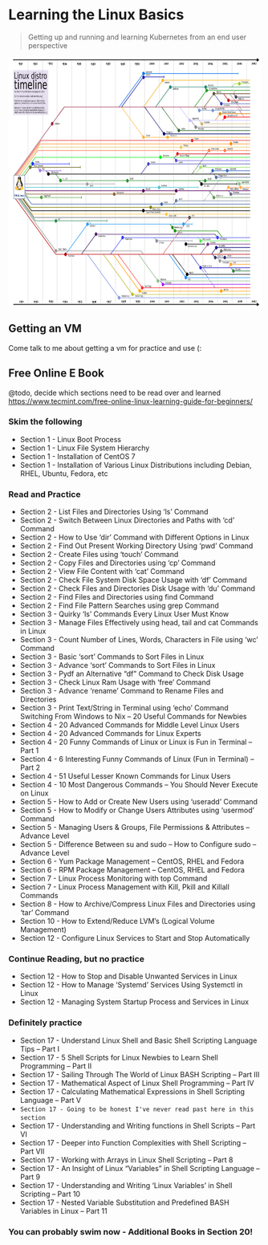 # Learning the Linux Basics
> Getting up and running and learning Kubernetes from an end user perspective

<img src="images/cefe991fe3a9df40045db0b6687e6a88.png" width="800" height="500" align="center" />


## Getting an VM
Come talk to me about getting a vm for practice and use (:

## Free Online E Book
@todo, decide which sections need to be read over and learned
https://www.tecmint.com/free-online-linux-learning-guide-for-beginners/

### Skim the following
* Section 1 - Linux Boot Process
* Section 1 - Linux File System Hierarchy
* Section 1 - Installation of CentOS 7
* Section 1 - Installation of Various Linux Distributions including Debian, RHEL, Ubuntu, Fedora, etc

### Read and Practice
* Section 2 - List Files and Directories Using ‘ls’ Command
* Section 2 - Switch Between Linux Directories and Paths with ‘cd’ Command
* Section 2 - How to Use ‘dir’ Command with Different Options in Linux
* Section 2 - Find Out Present Working Directory Using ‘pwd’ Command
* Section 2 - Create Files using ‘touch’ Command
* Section 2 - Copy Files and Directories using ‘cp’ Command
* Section 2 - View File Content with ‘cat’ Command
* Section 2 - Check File System Disk Space Usage with ‘df’ Command
* Section 2 - Check Files and Directories Disk Usage with ‘du’ Command
* Section 2 - Find Files and Directories using find Command
* Section 2 - Find File Pattern Searches using grep Command
* Section 3 - Quirky ‘ls’ Commands Every Linux User Must Know
* Section 3 - Manage Files Effectively using head, tail and cat Commands in Linux
* Section 3 - Count Number of Lines, Words, Characters in File using ‘wc’ Command
* Section 3 - Basic ‘sort’ Commands to Sort Files in Linux
* Section 3 - Advance ‘sort’ Commands to Sort Files in Linux
* Section 3 - Pydf an Alternative “df” Command to Check Disk Usage
* Section 3 - Check Linux Ram Usage with ‘free’ Command
* Section 3 - Advance ‘rename’ Command to Rename Files and Directories
* Section 3 - Print Text/String in Terminal using ‘echo’ Command
Switching From Windows to Nix – 20 Useful Commands for Newbies
* Section 4 - 20 Advanced Commands for Middle Level Linux Users
* Section 4 - 20 Advanced Commands for Linux Experts
* Section 4 - 20 Funny Commands of Linux or Linux is Fun in Terminal – Part 1
* Section 4 - 6 Interesting Funny Commands of Linux (Fun in Terminal) – Part 2
* Section 4 - 51 Useful Lesser Known Commands for Linux Users
* Section 4 - 10 Most Dangerous Commands – You Should Never Execute on Linux
* Section 5 - How to Add or Create New Users using ‘useradd’ Command
* Section 5 - How to Modify or Change Users Attributes using ‘usermod’ Command
* Section 5 - Managing Users & Groups, File Permissions & Attributes – Advance Level
* Section 5 - Difference Between su and sudo – How to Configure sudo – Advance Level
* Section 6 - Yum Package Management – CentOS, RHEL and Fedora
* Section 6 - RPM Package Management – CentOS, RHEL and Fedora
* Section 7 - Linux Process Monitoring with top Command
* Section 7 - Linux Process Management with Kill, Pkill and Killall Commands
* Section 8 - How to Archive/Compress Linux Files and Directories using ‘tar’ Command
* Section 10 - How to Extend/Reduce LVM’s (Logical Volume Management)
* Section 12 - Configure Linux Services to Start and Stop Automatically


### Continue Reading, but no practice

* Section 12 - How to Stop and Disable Unwanted Services in Linux
* Section 12 - How to Manage ‘Systemd’ Services Using Systemctl in Linux
* Section 12 - Managing System Startup Process and Services in Linux

### Definitely practice 
* Section 17 - Understand Linux Shell and Basic Shell Scripting Language Tips – Part I
* Section 17 - 5 Shell Scripts for Linux Newbies to Learn Shell Programming – Part II
* Section 17 - Sailing Through The World of Linux BASH Scripting – Part III
* Section 17 - Mathematical Aspect of Linux Shell Programming – Part IV
* Section 17 - Calculating Mathematical Expressions in Shell Scripting Language – Part V
* `Section 17 - Going to be honest I've never read past here in this section`
* Section 17 - Understanding and Writing functions in Shell Scripts – Part VI
* Section 17 - Deeper into Function Complexities with Shell Scripting – Part VII
* Section 17 - Working with Arrays in Linux Shell Scripting – Part 8
* Section 17 - An Insight of Linux “Variables” in Shell Scripting Language – Part 9
* Section 17 - Understanding and Writing ‘Linux Variables’ in Shell Scripting – Part 10
* Section 17 - Nested Variable Substitution and Predefined BASH Variables in Linux – Part 11

### You can probably swim now - Additional Books in Section 20!

